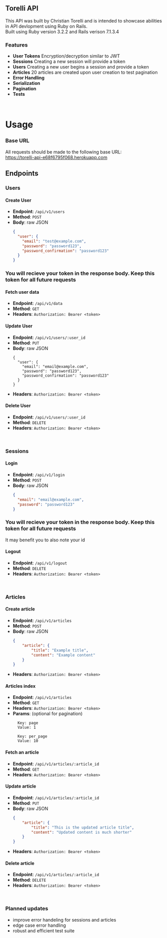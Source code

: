 ## Torelli API
This API was built by Christian Torelli and is intended to showcase abilities in API devlopment using Ruby on Rails.<br>
Built using Ruby version 3.2.2 and Rails verison 7.1.3.4
<br>

### Features
- **User Tokens** Encryption/decryption similar to JWT
- **Sessions** Creating a new session will provide a token
- **Users** Creating a new user begins a session and provide a token
- **Articles** 20 articles are created upon user creation to test pagination
- **Error Handling**
- **Serialization**
- **Pagination**
- **Tests**
<br>

# Usage
### Base URL
All requests should be made to the following base URL:<br>
https://torelli-api-e68f6795f068.herokuapp.com

## Endpoints
### **Users**
#### Create User
- **Endpoint**: `/api/v1/users`
- **Method**: `POST`
- **Body**: raw JSON
    ```json
    {
      "user": {
        "email": "test@example.com",
        "password": "password123",
        "password_confirmation": "password123"
      }
    }
    ```
### **You will recieve your token in the response body. Keep this token for all future requests**

#### Fetch user data
- **Endpoint**: `/api/v1/data`
- **Method**: `GET`
- **Headers**: `Authorization: Bearer <token>`

#### Update User
- **Endpoint**: `/api/v1/users/:user_id`
- **Method**: `PUT`
- **Body**: raw JSON
  ```
  {
    "user": {
      "email": "email@example.com",
      "password": "password123",
      "password_confirmation": "password123"
    }
  }
  ```
- **Headers**: `Authorization: Bearer <token>`

#### Delete User
- **Endpoint**: `/api/v1/users/:user_id`
- **Method**: `DELETE`
- **Headers**: `Authorization: Bearer <token>`
<br>

### **Sessions**
#### Login
- **Endpoint**: `/api/v1/login`
- **Method**: `POST`
- **Body**: raw JSON
    ```json
    {
      "email": "email@example.com",
      "password": "password123"
    }
    ```
### **You will recieve your token in the response body. Keep this token for all future requests**
It may benefit you to also note your id

#### Logout
- **Endpoint**: `/api/v1/logout`
- **Method**: `DELETE`
- **Headers**: `Authorization: Bearer <token>`
<br>

### **Articles**
#### Create article
- **Endpoint**: `/api/v1/articles`
- **Method**: `POST`
- **Body**: raw JSON
    ```json
    {
        "article": {
            "title": "Example title",
            "content": "Example content"
        }
    }
    ```
- **Headers**: `Authorization: Bearer <token>`

#### Articles index
- **Endpoint**: `/api/v1/articles`
- **Method**: `GET`
- **Headers**: `Authorization: Bearer <token>`
- **Params**: (optional for pagination)
  ```
    Key: page
    Value: 1

    Key: per_page
    Value: 10
  ```

#### Fetch an article
- **Endpoint**: `/api/v1/articles/:article_id`
- **Method**: `GET`
- **Headers**: `Authorization: Bearer <token>`

#### Update article
- **Endpoint**: `/api/v1/articles/:article_id`
- **Method**: `PUT`
- **Body**: raw JSON
    ```json
    {
        "article": {
            "title": "This is the updated article title",
            "content": "Updated content is much shorter"
        }
    }
    ```
- **Headers**: `Authorization: Bearer <token>`

#### Delete article
- **Endpoint**: `/api/v1/articles/:article_id`
- **Method**: `DELETE`
- **Headers**: `Authorization: Bearer <token>`
<br>


### Planned updates
- improve error handeling for sessions and articles
- edge case error handling
- robust and efficient test suite